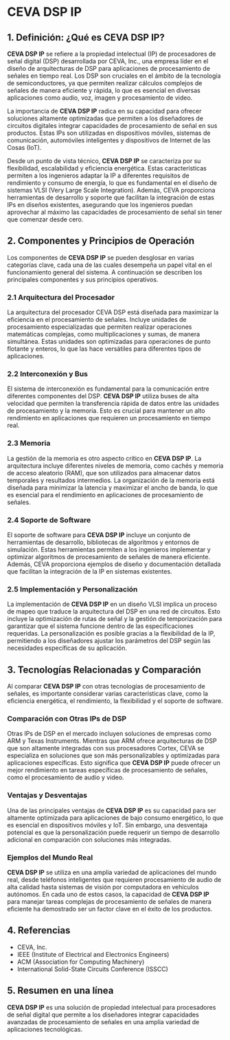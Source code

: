 # CEVA DSP IP

## 1. Definición: ¿Qué es **CEVA DSP IP**?
**CEVA DSP IP** se refiere a la propiedad intelectual (IP) de procesadores de señal digital (DSP) desarrollada por CEVA, Inc., una empresa líder en el diseño de arquitecturas de DSP para aplicaciones de procesamiento de señales en tiempo real. Los DSP son cruciales en el ámbito de la tecnología de semiconductores, ya que permiten realizar cálculos complejos de señales de manera eficiente y rápida, lo que es esencial en diversas aplicaciones como audio, voz, imagen y procesamiento de video.

La importancia de **CEVA DSP IP** radica en su capacidad para ofrecer soluciones altamente optimizadas que permiten a los diseñadores de circuitos digitales integrar capacidades de procesamiento de señal en sus productos. Estas IPs son utilizadas en dispositivos móviles, sistemas de comunicación, automóviles inteligentes y dispositivos de Internet de las Cosas (IoT). 

Desde un punto de vista técnico, **CEVA DSP IP** se caracteriza por su flexibilidad, escalabilidad y eficiencia energética. Estas características permiten a los ingenieros adaptar la IP a diferentes requisitos de rendimiento y consumo de energía, lo que es fundamental en el diseño de sistemas VLSI (Very Large Scale Integration). Además, CEVA proporciona herramientas de desarrollo y soporte que facilitan la integración de estas IPs en diseños existentes, asegurando que los ingenieros puedan aprovechar al máximo las capacidades de procesamiento de señal sin tener que comenzar desde cero.

## 2. Componentes y Principios de Operación
Los componentes de **CEVA DSP IP** se pueden desglosar en varias categorías clave, cada una de las cuales desempeña un papel vital en el funcionamiento general del sistema. A continuación se describen los principales componentes y sus principios operativos.

### 2.1 Arquitectura del Procesador
La arquitectura del procesador CEVA DSP está diseñada para maximizar la eficiencia en el procesamiento de señales. Incluye unidades de procesamiento especializadas que permiten realizar operaciones matemáticas complejas, como multiplicaciones y sumas, de manera simultánea. Estas unidades son optimizadas para operaciones de punto flotante y enteros, lo que las hace versátiles para diferentes tipos de aplicaciones.

### 2.2 Interconexión y Bus
El sistema de interconexión es fundamental para la comunicación entre diferentes componentes del DSP. **CEVA DSP IP** utiliza buses de alta velocidad que permiten la transferencia rápida de datos entre las unidades de procesamiento y la memoria. Esto es crucial para mantener un alto rendimiento en aplicaciones que requieren un procesamiento en tiempo real.

### 2.3 Memoria
La gestión de la memoria es otro aspecto crítico en **CEVA DSP IP**. La arquitectura incluye diferentes niveles de memoria, como cachés y memoria de acceso aleatorio (RAM), que son utilizados para almacenar datos temporales y resultados intermedios. La organización de la memoria está diseñada para minimizar la latencia y maximizar el ancho de banda, lo que es esencial para el rendimiento en aplicaciones de procesamiento de señales.

### 2.4 Soporte de Software
El soporte de software para **CEVA DSP IP** incluye un conjunto de herramientas de desarrollo, bibliotecas de algoritmos y entornos de simulación. Estas herramientas permiten a los ingenieros implementar y optimizar algoritmos de procesamiento de señales de manera eficiente. Además, CEVA proporciona ejemplos de diseño y documentación detallada que facilitan la integración de la IP en sistemas existentes.

### 2.5 Implementación y Personalización
La implementación de **CEVA DSP IP** en un diseño VLSI implica un proceso de mapeo que traduce la arquitectura del DSP en una red de circuitos. Esto incluye la optimización de rutas de señal y la gestión de temporización para garantizar que el sistema funcione dentro de las especificaciones requeridas. La personalización es posible gracias a la flexibilidad de la IP, permitiendo a los diseñadores ajustar los parámetros del DSP según las necesidades específicas de su aplicación.

## 3. Tecnologías Relacionadas y Comparación
Al comparar **CEVA DSP IP** con otras tecnologías de procesamiento de señales, es importante considerar varias características clave, como la eficiencia energética, el rendimiento, la flexibilidad y el soporte de software.

### Comparación con Otras IPs de DSP
Otras IPs de DSP en el mercado incluyen soluciones de empresas como ARM y Texas Instruments. Mientras que ARM ofrece arquitecturas de DSP que son altamente integradas con sus procesadores Cortex, CEVA se especializa en soluciones que son más personalizables y optimizadas para aplicaciones específicas. Esto significa que **CEVA DSP IP** puede ofrecer un mejor rendimiento en tareas específicas de procesamiento de señales, como el procesamiento de audio y video.

### Ventajas y Desventajas
Una de las principales ventajas de **CEVA DSP IP** es su capacidad para ser altamente optimizada para aplicaciones de bajo consumo energético, lo que es esencial en dispositivos móviles y IoT. Sin embargo, una desventaja potencial es que la personalización puede requerir un tiempo de desarrollo adicional en comparación con soluciones más integradas.

### Ejemplos del Mundo Real
**CEVA DSP IP** se utiliza en una amplia variedad de aplicaciones del mundo real, desde teléfonos inteligentes que requieren procesamiento de audio de alta calidad hasta sistemas de visión por computadora en vehículos autónomos. En cada uno de estos casos, la capacidad de **CEVA DSP IP** para manejar tareas complejas de procesamiento de señales de manera eficiente ha demostrado ser un factor clave en el éxito de los productos.

## 4. Referencias
- CEVA, Inc.
- IEEE (Institute of Electrical and Electronics Engineers)
- ACM (Association for Computing Machinery)
- International Solid-State Circuits Conference (ISSCC)

## 5. Resumen en una línea
**CEVA DSP IP** es una solución de propiedad intelectual para procesadores de señal digital que permite a los diseñadores integrar capacidades avanzadas de procesamiento de señales en una amplia variedad de aplicaciones tecnológicas.
